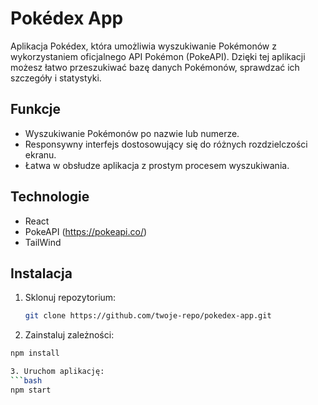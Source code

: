 # Pokédex App

Aplikacja Pokédex, która umożliwia wyszukiwanie Pokémonów z wykorzystaniem oficjalnego API Pokémon (PokeAPI). Dzięki tej aplikacji możesz łatwo przeszukiwać bazę danych Pokémonów, sprawdzać ich szczegóły i statystyki.

## Funkcje

- Wyszukiwanie Pokémonów po nazwie lub numerze.
- Responsywny interfejs dostosowujący się do różnych rozdzielczości ekranu.
- Łatwa w obsłudze aplikacja z prostym procesem wyszukiwania.

## Technologie

- React
- PokeAPI (https://pokeapi.co/)
- TailWind

## Instalacja

1. Sklonuj repozytorium:
   ```bash
   git clone https://github.com/twoje-repo/pokedex-app.git
   
2.   Zainstaluj zależności:
   ```bash
   npm install

3. Uruchom aplikację:
   ```bash
   npm start

  




